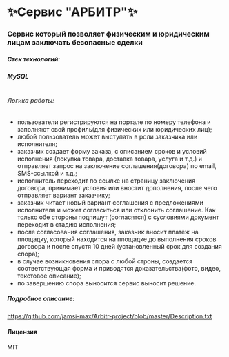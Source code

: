 # ✨Сервис "АРБИТР"✨
### **Сервис который позволяет физическим и юридическим лицам заключать безопасные сделки**
##### Стек технологий: 
##### MySQL
#
###### Логика работы:
- пользователи регистрируются на портале по номеру телефона и заполняют свой профиль(для физических или юридических лиц);
- любой пользователь может выступать в роли заказчика или исполнителя;
- заказчик создает форму заказа, с описанием сроков и условий исполнения (покупка товара, доставка товара, услуга и т.д.) и отправляет запрос на заключение соглашения(договора) по email, SMS-ссылкой и т.д.;
- исполнитель переходит по ссылке на страницу заключения договора, принимает условия или вностит дополнения, после чего отправляет вариант заказчику;
- заказчик читает новый вариант соглашения с предложениями исполнителя и может согласиться или отклонить соглашение. Как только обе стороны подпишут (согласятся) с сусловиями документ переходит в стадию исполнения;
- после согласования соглашения, заказчик вносит платёж на площадку, который находится на площадке до выполнения сроков договора и после спустя 10 дней (установленный срок для создания спора);
- в случае возникновения спора с любой строны, создается соответствующая форма и приводятся доказательства(фото, видео, текстовое описание);
- по завершению спора выносится сервис выносит решение.

##### Подробное описание:
https://github.com/jamsi-max/Arbitr-project/blob/master/Description.txt
#### Лицензия

MIT
